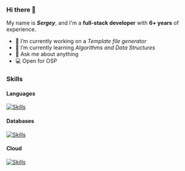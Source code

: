 ### Hi there 👋

My name is **_Sergey_**, and I'm a **full-stack developer** with **6+ years** of experience.

- 🔭 I’m currently working on a _Template file generator_
- 🌱 I’m currently learning _Algorithms and Data Structures_
- 💬 Ask me about anything
- 💻 Open for OSP


### Skills

#### Languages
[![Skills](https://skillicons.dev/icons?i=js,ts,html,css,py,go,java,php,clojure,dart)](https://skillicons.dev)

#### Databases
[![Skills](https://skillicons.dev/icons?i=mysql,postgres,mongodb,redis,sqlite,cassandra)](https://skillicons.dev)

#### Cloud
[![Skills](https://skillicons.dev/icons?i=aws,gcp,firebase,github,gitlab,postman,stackoverflow,sentry)](https://skillicons.dev)
